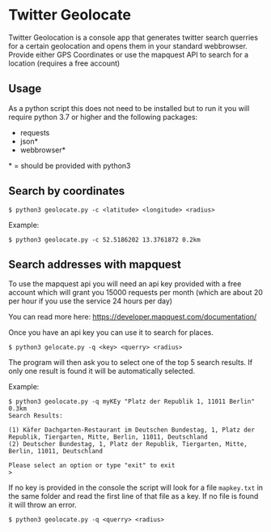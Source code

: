 # Twitter Geolocate
Twitter Geolocation is a console app that generates twitter search querries for a certain geolocation and opens them in your standard webbrowser. Provide either GPS Coordinates or use the mapquest API to search for a location (requires a free account)

## Usage

As a python script this does not need to be installed but to run it you will require python 3.7 or higher and the following packages:

- requests
- json*
- webbrowser*

\* = should be provided with python3

## Search by coordinates

```
$ python3 geolocate.py -c <latitude> <longitude> <radius>
```

Example:
```
$ python3 geolocate.py -c 52.5186202 13.3761872 0.2km
```

## Search addresses with mapquest

To use the mapquest api you will need an api key provided with a free account which will grant you 15000 requests per month (which are about 20 per hour if you use the service 24 hours per day)

You can read more here: https://developer.mapquest.com/documentation/

Once you have an api key you can use it to search for places.

```
$ python3 gelocate.py -q <key> <querry> <radius>
```

The program will then ask you to select one of the top 5 search results. If only one result is found it will be automatically selected.

Example:
```
$ python3 geolocate.py -q myKEy "Platz der Republik 1, 11011 Berlin" 0.3km
Search Results:

(1) Käfer Dachgarten-Restaurant im Deutschen Bundestag, 1, Platz der Republik, Tiergarten, Mitte, Berlin, 11011, Deutschland
(2) Deutscher Bundestag, 1, Platz der Republik, Tiergarten, Mitte, Berlin, 11011, Deutschland

Please select an option or type "exit" to exit
>

```

If no key is provided in the console the script will look for a file `mapkey.txt` in the same folder and read the first line of that file as a key. If no file is found it will throw an error.

```
$ python3 geolocate.py -q <querry> <radius>
```
